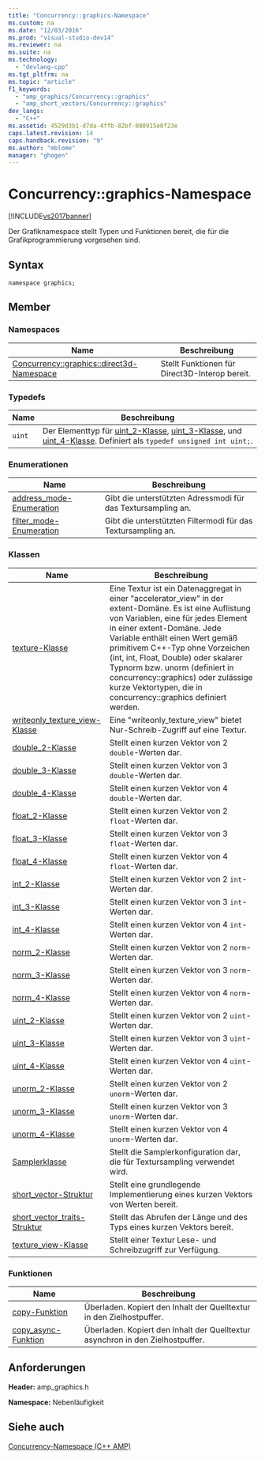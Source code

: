 ```yaml
---
title: "Concurrency::graphics-Namespace"
ms.custom: na
ms.date: "12/03/2016"
ms.prod: "visual-studio-dev14"
ms.reviewer: na
ms.suite: na
ms.technology: 
  - "devlang-cpp"
ms.tgt_pltfrm: na
ms.topic: "article"
f1_keywords: 
  - "amp_graphics/Concurrency::graphics"
  - "amp_short_vectors/Concurrency::graphics"
dev_langs: 
  - "C++"
ms.assetid: 4529d3b1-d7da-4ffb-82bf-080915e0f23e
caps.latest.revision: 14
caps.handback.revision: "9"
ms.author: "mblome"
manager: "ghogen"
---
```

# Concurrency::graphics-Namespace
[!INCLUDE[vs2017banner](../../../assembler/inline/includes/vs2017banner.md)]

Der Grafiknamespace stellt Typen und Funktionen bereit, die für die Grafikprogrammierung vorgesehen sind.  
  
## Syntax  
  
```  
namespace graphics;  
```  
  
## Member  
  
### Namespaces  
  
|Name|**Beschreibung**|  
|----------|----------------------|  
|[Concurrency::graphics::direct3d\-Namespace](../../../parallel/amp/reference/concurrency-graphics-direct3d-namespace.md)|Stellt Funktionen für Direct3D\-Interop bereit.|  
  
### Typedefs  
  
|Name|**Beschreibung**|  
|----------|----------------------|  
|`uint`|Der Elementtyp für [uint\_2\-Klasse](../../../parallel/amp/reference/uint-2-class.md), [uint\_3\-Klasse](../../../parallel/amp/reference/uint-3-class.md), und [uint\_4\-Klasse](../../../parallel/amp/reference/uint-4-class.md).  Definiert als `typedef unsigned int uint;`.|  
  
### Enumerationen  
  
|Name|**Beschreibung**|  
|----------|----------------------|  
|[address\_mode\-Enumeration](../Topic/address_mode%20Enumeration.md)|Gibt die unterstützten Adressmodi für das Textursampling an.|  
|[filter\_mode\-Enumeration](../Topic/filter_mode%20Enumeration.md)|Gibt die unterstützten Filtermodi für das Textursampling an.|  
  
### Klassen  
  
|Name|**Beschreibung**|  
|----------|----------------------|  
|[texture\-Klasse](../../../parallel/amp/reference/texture-class.md)|Eine Textur ist ein Datenaggregat in einer "accelerator\_view" in der extent\-Domäne.  Es ist eine Auflistung von Variablen, eine für jedes Element in einer extent\-Domäne.  Jede Variable enthält einen Wert gemäß primitivem C\+\+\-Typ ohne Vorzeichen \(int, int, Float, Double\) oder skalarer Typnorm bzw. unorm \(definiert in concurrency::graphics\) oder zulässige kurze Vektortypen, die in concurrency::graphics definiert werden.|  
|[writeonly\_texture\_view\-Klasse](../../../parallel/amp/reference/writeonly-texture-view-class.md)|Eine "writeonly\_texture\_view" bietet Nur\-Schreib\-Zugriff auf eine Textur.|  
|[double\_2\-Klasse](../../../parallel/amp/reference/double-2-class.md)|Stellt einen kurzen Vektor von 2 `double`\-Werten dar.|  
|[double\_3\-Klasse](../../../parallel/amp/reference/double-3-class.md)|Stellt einen kurzen Vektor von 3 `double`\-Werten dar.|  
|[double\_4\-Klasse](../../../parallel/amp/reference/double-4-class.md)|Stellt einen kurzen Vektor von 4 `double`\-Werten dar.|  
|[float\_2\-Klasse](../../../parallel/amp/reference/float-2-class.md)|Stellt einen kurzen Vektor von 2 `float`\-Werten dar.|  
|[float\_3\-Klasse](../../../parallel/amp/reference/float-3-class.md)|Stellt einen kurzen Vektor von 3 `float`\-Werten dar.|  
|[float\_4\-Klasse](../../../parallel/amp/reference/float-4-class.md)|Stellt einen kurzen Vektor von 4 `float`\-Werten dar.|  
|[int\_2\-Klasse](../../../parallel/amp/reference/int-2-class.md)|Stellt einen kurzen Vektor von 2 `int`\-Werten dar.|  
|[int\_3\-Klasse](../../../parallel/amp/reference/int-3-class.md)|Stellt einen kurzen Vektor von 3 `int`\-Werten dar.|  
|[int\_4\-Klasse](../../../parallel/amp/reference/int-4-class.md)|Stellt einen kurzen Vektor von 4 `int`\-Werten dar.|  
|[norm\_2\-Klasse](../../../parallel/amp/reference/norm-2-class.md)|Stellt einen kurzen Vektor von 2 `norm`\-Werten dar.|  
|[norm\_3\-Klasse](../../../parallel/amp/reference/norm-3-class.md)|Stellt einen kurzen Vektor von 3 `norm`\-Werten dar.|  
|[norm\_4\-Klasse](../../../parallel/amp/reference/norm-4-class.md)|Stellt einen kurzen Vektor von 4 `norm`\-Werten dar.|  
|[uint\_2\-Klasse](../../../parallel/amp/reference/uint-2-class.md)|Stellt einen kurzen Vektor von 2 `uint`\-Werten dar.|  
|[uint\_3\-Klasse](../../../parallel/amp/reference/uint-3-class.md)|Stellt einen kurzen Vektor von 3 `uint`\-Werten dar.|  
|[uint\_4\-Klasse](../../../parallel/amp/reference/uint-4-class.md)|Stellt einen kurzen Vektor von 4 `uint`\-Werten dar.|  
|[unorm\_2\-Klasse](../../../parallel/amp/reference/unorm-2-class.md)|Stellt einen kurzen Vektor von 2 `unorm`\-Werten dar.|  
|[unorm\_3\-Klasse](../../../parallel/amp/reference/unorm-3-class.md)|Stellt einen kurzen Vektor von 3 `unorm`\-Werten dar.|  
|[unorm\_4\-Klasse](../../../parallel/amp/reference/unorm-4-class.md)|Stellt einen kurzen Vektor von 4 `unorm`\-Werten dar.|  
|[Samplerklasse](../../../parallel/amp/reference/sampler-class.md)|Stellt die Samplerkonfiguration dar, die für Textursampling verwendet wird.|  
|[short\_vector\-Struktur](../../../parallel/amp/reference/short-vector-structure.md)|Stellt eine grundlegende Implementierung eines kurzen Vektors von Werten bereit.|  
|[short\_vector\_traits\-Struktur](../../../parallel/amp/reference/short-vector-traits-structure.md)|Stellt das Abrufen der Länge und des Typs eines kurzen Vektors bereit.|  
|[texture\_view\-Klasse](../../../parallel/amp/reference/texture-view-class.md)|Stellt einer Textur Lese\- und Schreibzugriff zur Verfügung.|  
  
### Funktionen  
  
|Name|**Beschreibung**|  
|----------|----------------------|  
|[copy\-Funktion](../Topic/copy%20Function.md)|Überladen.  Kopiert den Inhalt der Quelltextur in den Zielhostpuffer.|  
|[copy\_async\-Funktion](../Topic/copy_async%20Function.md)|Überladen.  Kopiert den Inhalt der Quelltextur asynchron in den Zielhostpuffer.|  
  
## Anforderungen  
 **Header:** amp\_graphics.h  
  
 **Namespace:** Nebenläufigkeit  
  
## Siehe auch  
 [Concurrency\-Namespace \(C\+\+ AMP\)](../../../parallel/amp/reference/concurrency-namespace-cpp-amp.md)